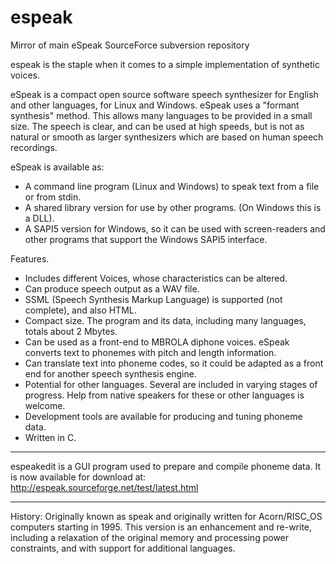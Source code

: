 # espeak
Mirror of main eSpeak SourceForce subversion repository

espeak is the staple when it comes to a simple implementation of synthetic voices.

eSpeak is a compact open source software speech synthesizer for English and other languages, for Linux and Windows.
eSpeak uses a "formant synthesis" method. This allows many languages to be provided in a small size. The speech is clear, and can be used at high speeds, but is not as natural or smooth as larger synthesizers which are based on human speech recordings.

eSpeak is available as:

* A command line program (Linux and Windows) to speak text from a file or from stdin.
* A shared library version for use by other programs. (On Windows this is a DLL).
* A SAPI5 version for Windows, so it can be used with screen-readers and other programs that support the Windows SAPI5 interface.

Features.

* Includes different Voices, whose characteristics can be altered.
* Can produce speech output as a WAV file.
* SSML (Speech Synthesis Markup Language) is supported (not complete), and also HTML.
* Compact size. The program and its data, including many languages, totals about 2 Mbytes.
* Can be used as a front-end to MBROLA diphone voices. eSpeak converts text to phonemes with pitch and length information.
* Can translate text into phoneme codes, so it could be adapted as a front end for another speech synthesis engine.
* Potential for other languages. Several are included in varying stages of progress. Help from native speakers for these or other languages is welcome.
* Development tools are available for producing and tuning phoneme data.
* Written in C.

----

espeakedit is a GUI program used to prepare and compile phoneme data. It is now available for download at: http://espeak.sourceforge.net/test/latest.html

----

History: Originally known as speak and originally written for Acorn/RISC_OS computers starting in 1995. This version is an enhancement and re-write, including a relaxation of the original memory and processing power constraints, and with support for additional languages.
